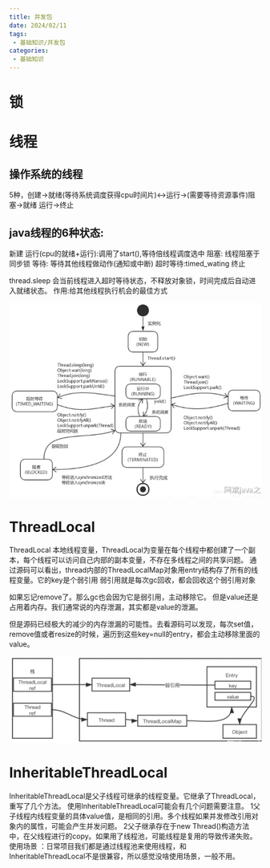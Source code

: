 ```yaml
---
title: 并发包
date: 2024/02/11
tags:
 - 基础知识/并发包
categories:
 - 基础知识
---
```

# 锁
# 线程
## 操作系统的线程
5种，创建->就绪(等待系统调度获得cpu时间片)<->运行->(需要等待资源事件)阻塞->就绪
                                            运行->终止                                            

## java线程的6种状态:
新建
运行(cpu的就绪+运行):调用了start(),等待倍线程调度选中
阻塞: 线程阻塞于同步锁
等待: 等待其他线程做动作(通知或中断)
超时等待:timed_wating
终止

thread.sleep 会当前线程进入超时等待状态，不释放对象锁，时间完成后自动进入就绪状态。 作用:给其他线程执行机会的最佳方式




![image-20240520175500149](并发包.assets/image-20240520175500149.png)

# ThreadLocal
ThreadLocal  本地线程变量，ThreadLocal为变量在每个线程中都创建了一个副本，每个线程可以访问自己内部的副本变量，不存在多线程之间的共享问题。
通过源码可以看出，thread内部的ThreadLocalMap对象用entry结构存了所有的线程变量。它的key是个弱引用
弱引用就是每次gc回收，都会回收这个弱引用对象

如果忘记remove了。那么gc也会因为它是弱引用，主动移除它。 但是value还是占用着内存。我们通常说的内存泄漏，其实都是value的泄漏。

但是源码已经极大的减少的内存泄漏的可能性。去看源码可以发现，每次set值，remove值或者resize的时候，遍历到这些key=null的entry，都会主动移除里面的value。

![image-20240520165844336](./并发包.assets/image-20240520165844336.png)

# InheritableThreadLocal

InheritableThreadLocal是父子线程可继承的线程变量。它继承了ThreadLocal，重写了几个方法。 
使用InheritableThreadLocal可能会有几个问题需要注意。
1父子线程内线程变量的具体value值，是相同的引用。多个线程如果并发修改引用对象内的属性，可能会产生并发问题。
2父子继承存在于new Thread()构造方法中，在父线程进行的copy。如果用了线程池，可能线程是复用的导致传递失败。
使用场景 ：日常项目我们都是通过线程池来使用线程，和InheritableThreadLocal不是很兼容，所以感觉没啥使用场景，一般不用。